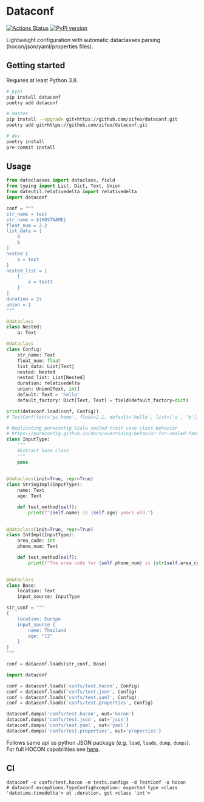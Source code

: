 # Dataconf

[![Actions Status](https://github.com/zifeo/dataconf/workflows/CI/badge.svg)](https://github.com/zifeo/dataconf/actions)
[![PyPI version](https://badge.fury.io/py/dataconf.svg)](https://badge.fury.io/py/dataconf)

Lightweight configuration with automatic dataclasses parsing (hocon/json/yaml/properties files).

## Getting started

Requires at least Python 3.8.

```bash
# pypi
pip install dataconf
poetry add dataconf

# master
pip install --upgrade git+https://github.com/zifeo/dataconf.git
poetry add git+https://github.com/zifeo/dataconf.git

# dev
poetry install
pre-commit install
```

## Usage

```python
from dataclasses import dataclass, field
from typing import List, Dict, Text, Union
from dateutil.relativedelta import relativedelta
import dataconf

conf = """
str_name = test
str_name = ${HOSTNAME}
float_num = 2.2
list_data = [
    a
    b
]
nested {
    a = test
}
nested_list = [
    {
        a = test1
    }
]
duration = 2s
union = 1
"""

@dataclass
class Nested:
    a: Text

@dataclass
class Config:
    str_name: Text
    float_num: float
    list_data: List[Text]
    nested: Nested
    nested_list: List[Nested]
    duration: relativedelta
    union: Union[Text, int]
    default: Text = 'hello'
    default_factory: Dict[Text, Text] = field(default_factory=dict)

print(dataconf.load(conf, Config))
# TestConf(test='pc.home', float=2.1, default='hello', list=['a', 'b'], nested=Nested(a='test'), nested_list=[Nested(a='test1')], duration=relativedelta(seconds=+2), default_factory={}, union=1)

# Replicating pureconfig Scala sealed trait case class behavior
# https://pureconfig.github.io/docs/overriding-behavior-for-sealed-families.html
class InputType:
    """
    Abstract base class
    """
    pass
    
    
@dataclass(init=True, repr=True)
class StringImpl(InputType):
    name: Text
    age: Text

    def test_method(self):
        print(f"{self.name} is {self.age} years old.")

        
@dataclass(init=True, repr=True)
class IntImpl(InputType):
    area_code: int
    phone_num: Text

    def test_method(self):
        print(f"The area code for {self.phone_num} is {str(self.area_code)}")

        
@dataclass
class Base:
    location: Text
    input_source: InputType

str_conf = """
{
    location: Europe
    input_source {
        name: Thailand
        age: "12"
    }
}
"""

conf = dataconf.loads(str_conf, Base)
```

```python
import dataconf

conf = dataconf.loads('confs/test.hocon', Config)
conf = dataconf.loads('confs/test.json', Config)
conf = dataconf.loads('confs/test.yaml', Config)
conf = dataconf.loads('confs/test.properties', Config)

dataconf.dumps('confs/test.hocon', out='hocon')
dataconf.dumps('confs/test.json', out='json')
dataconf.dumps('confs/test.yaml', out='yaml')
dataconf.dumps('confs/test.properties', out='properties')
```

Follows same api as python JSON package (e.g. `load`, `loads`, `dump`, `dumps`). 
For full HOCON capabilities see [here](https://github.com/chimpler/pyhocon/#example-of-hocon-file).

## CI

```shell
dataconf -c confs/test.hocon -m tests.configs -d TestConf -o hocon
# dataconf.exceptions.TypeConfigException: expected type <class 'datetime.timedelta'> at .duration, got <class 'int'>
```
